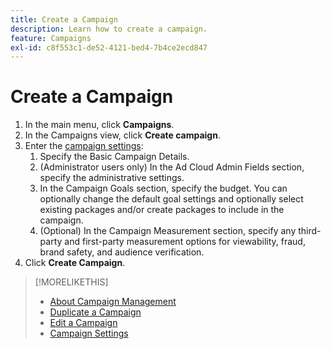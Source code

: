 ```yaml
---
title: Create a Campaign
description: Learn how to create a campaign.
feature: Campaigns
exl-id: c8f553c1-de52-4121-bed4-7b4ce2ecd847
---
```

# Create a Campaign

1. In the main menu, click **Campaigns**.
1. In the Campaigns view, click **Create campaign**.
1. Enter the [campaign settings](campaign-settings.md):
    1. Specify the Basic Campaign Details.
    1. (Administrator users only) In the Ad Cloud Admin Fields section, specify the administrative settings.
    1. In the Campaign Goals section, specify the budget. You can optionally change the default goal settings and optionally select existing packages and/or create packages to include in the campaign.
    1. (Optional) In the Campaign Measurement section, specify any third-party and first-party measurement options for viewability, fraud, brand safety, and audience verification.
1. Click **Create Campaign**.

>[!MORELIKETHIS]
>
>* [About Campaign Management](campaign-about.md)
>* [Duplicate a Campaign](campaign-duplicate.md)
>* [Edit a Campaign](campaign-edit.md)
>* [Campaign Settings](campaign-settings.md)
